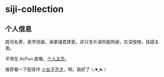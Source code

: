 # siji-collection

## 个人信息

姓司名霁，表字琼琚，承蒙诸君厚爱。非只言片语所能鸣谢，实深惶悚，铭感五衷。

平常在 AcFun 直播，[个人主页](https://www.acfun.cn/u/34905158)。

推荐看一下配音作 [小女子不才](https://www.acfun.cn/v/ac18777180)。啊，我好了 `(｡♥‿♥｡)`
